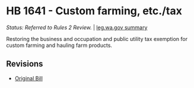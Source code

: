 # HB 1641 - Custom farming, etc./tax
*Status: Referred to Rules 2 Review.* | [leg.wa.gov summary](https://app.leg.wa.gov/billsummary?BillNumber=1641&Year=2021)

Restoring the business and occupation and public utility tax exemption for custom farming and hauling farm products.

## Revisions
* [Original Bill](1/)